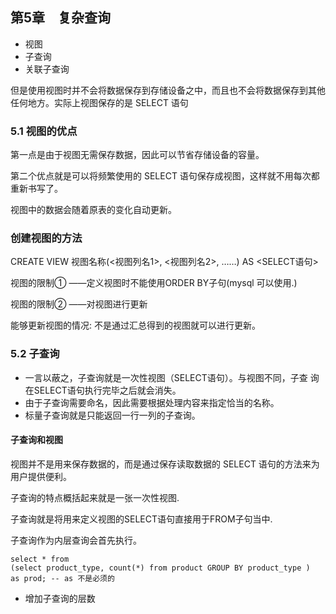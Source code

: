 ## 第5章　复杂查询
- 视图
- 子查询
- 关联子查询

但是使用视图时并不会将数据保存到存储设备之中，而且也不会将数据保存到其他任何地方。实际上视图保存的是 SELECT 语句

### 5.1 视图的优点

第一点是由于视图无需保存数据，因此可以节省存储设备的容量。

第二个优点就是可以将频繁使用的 SELECT 语句保存成视图，这样就不用每次都重新书写了。

视图中的数据会随着原表的变化自动更新。

### 创建视图的方法

CREATE VIEW 视图名称(<视图列名1>, <视图列名2>, ……)
AS
<SELECT语句>

视图的限制① ——定义视图时不能使用ORDER BY子句(mysql 可以使用.)

视图的限制② ——对视图进行更新

能够更新视图的情况:
不是通过汇总得到的视图就可以进行更新。

### 5.2 子查询
- 一言以蔽之，子查询就是一次性视图（SELECT语句）。与视图不同，子查
  询在SELECT语句执行完毕之后就会消失。
- 由于子查询需要命名，因此需要根据处理内容来指定恰当的名称。
- 标量子查询就是只能返回一行一列的子查询。

#### 子查询和视图

视图并不是用来保存数据的，而是通过保存读取数据的 SELECT 语句的方法来为用户提供便利。

子查询的特点概括起来就是一张一次性视图.

子查询就是将用来定义视图的SELECT语句直接用于FROM子句当中.

子查询作为内层查询会首先执行。
```mysql-sql
select * from 
(select product_type, count(*) from product GROUP BY product_type )
as prod; -- as 不是必须的
```

- 增加子查询的层数
